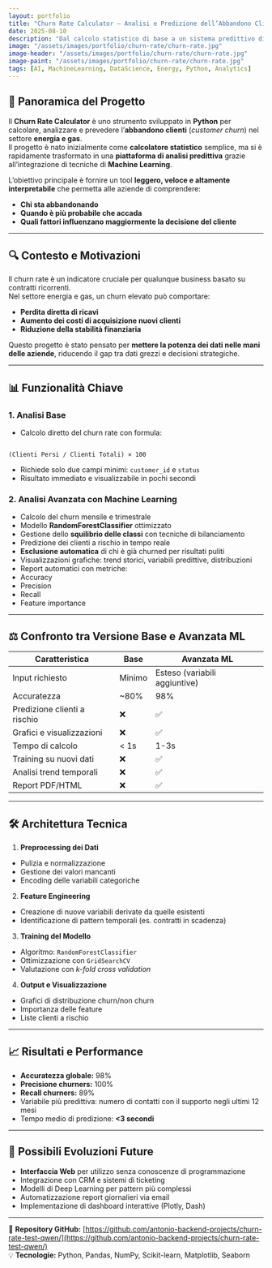 ```yaml
---
layout: portfolio
title: "Churn Rate Calculator – Analisi e Predizione dell’Abbandono Clienti"
date: 2025-08-10
description: "Dal calcolo statistico di base a un sistema predittivo di AI: uno strumento completo per comprendere, analizzare e prevenire il churn nel settore energia e gas."
image: "/assets/images/portfolio/churn-rate/churn-rate.jpg"
image-header: "/assets/images/portfolio/churn-rate/churn-rate.jpg"
image-paint: "/assets/images/portfolio/churn-rate/churn-rate.jpg"
tags: [AI, MachineLearning, DataScience, Energy, Python, Analytics]
---
```


## 🌟 Panoramica del Progetto

Il **Churn Rate Calculator** è uno strumento sviluppato in **Python** per calcolare, analizzare e prevedere l’**abbandono clienti** (*customer churn*) nel settore **energia e gas**.  
Il progetto è nato inizialmente come **calcolatore statistico** semplice, ma si è rapidamente trasformato in una **piattaforma di analisi predittiva** grazie all’integrazione di tecniche di **Machine Learning**.

L’obiettivo principale è fornire un tool **leggero, veloce e altamente interpretabile** che permetta alle aziende di comprendere:

- **Chi sta abbandonando**
- **Quando è più probabile che accada**
- **Quali fattori influenzano maggiormente la decisione del cliente**

---

## 🔍 Contesto e Motivazioni

Il churn rate è un indicatore cruciale per qualunque business basato su contratti ricorrenti.  
Nel settore energia e gas, un churn elevato può comportare:

- **Perdita diretta di ricavi**
- **Aumento dei costi di acquisizione nuovi clienti**
- **Riduzione della stabilità finanziaria**

Questo progetto è stato pensato per **mettere la potenza dei dati nelle mani delle aziende**, riducendo il gap tra dati grezzi e decisioni strategiche.

---

## 📊 Funzionalità Chiave

### 1. Analisi Base
- Calcolo diretto del churn rate con formula:
```

(Clienti Persi / Clienti Totali) × 100

```
- Richiede solo due campi minimi: `customer_id` e `status`
- Risultato immediato e visualizzabile in pochi secondi

### 2. Analisi Avanzata con Machine Learning
- Calcolo del churn mensile e trimestrale
- Modello **RandomForestClassifier** ottimizzato
- Gestione dello **squilibrio delle classi** con tecniche di bilanciamento
- Predizione dei clienti a rischio in tempo reale
- **Esclusione automatica** di chi è già churned per risultati puliti
- Visualizzazioni grafiche: trend storici, variabili predittive, distribuzioni
- Report automatici con metriche:
- Accuracy
- Precision
- Recall
- Feature importance

---

## ⚖️ Confronto tra Versione Base e Avanzata ML

| Caratteristica                        | Base    | Avanzata ML                   |
| ------------------------------------- | ------- | ----------------------------- |
| Input richiesto                       | Minimo  | Esteso (variabili aggiuntive) |
| Accuratezza                           | ~80%    | 98%                           |
| Predizione clienti a rischio          | ❌       | ✅                             |
| Grafici e visualizzazioni             | ❌       | ✅                             |
| Tempo di calcolo                      | < 1s    | 1-3s                          |
| Training su nuovi dati                 | ❌       | ✅                             |
| Analisi trend temporali               | ❌       | ✅                             |
| Report PDF/HTML                       | ❌       | ✅                             |

---

## 🛠️ Architettura Tecnica

1. **Preprocessing dei Dati**
 - Pulizia e normalizzazione
 - Gestione dei valori mancanti
 - Encoding delle variabili categoriche

2. **Feature Engineering**
 - Creazione di nuove variabili derivate da quelle esistenti
 - Identificazione di pattern temporali (es. contratti in scadenza)

3. **Training del Modello**
 - Algoritmo: `RandomForestClassifier`
 - Ottimizzazione con `GridSearchCV`
 - Valutazione con *k-fold cross validation*

4. **Output e Visualizzazione**
 - Grafici di distribuzione churn/non churn
 - Importanza delle feature
 - Liste clienti a rischio

---

## 📈 Risultati e Performance

- **Accuratezza globale:** 98%
- **Precisione churners:** 100%
- **Recall churners:** 89%
- Variabile più predittiva: numero di contatti con il supporto negli ultimi 12 mesi
- Tempo medio di predizione: **<3 secondi**

---

## 🚀 Possibili Evoluzioni Future

- **Interfaccia Web** per utilizzo senza conoscenze di programmazione
- Integrazione con CRM e sistemi di ticketing
- Modelli di Deep Learning per pattern più complessi
- Automatizzazione report giornalieri via email
- Implementazione di dashboard interattive (Plotly, Dash)

---

📂 **Repository GitHub:** [https://github.com/antonio-backend-projects/churn-rate-test-qwen/](https://github.com/antonio-backend-projects/churn-rate-test-qwen/)  
💡 **Tecnologie:** Python, Pandas, NumPy, Scikit-learn, Matplotlib, Seaborn
